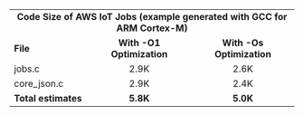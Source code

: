 <table>
    <tr>
        <td colspan="3"><center><b>Code Size of AWS IoT Jobs (example generated with GCC for ARM Cortex-M)</b></center></td>
    </tr>
    <tr>
        <td><b>File</b></td>
        <td><b><center>With -O1 Optimization</center></b></td>
        <td><b><center>With -Os Optimization</center></b></td>
    </tr>
    <tr>
        <td>jobs.c</td>
        <td><center>2.9K</center></td>
        <td><center>2.6K</center></td>
    </tr>
    <tr>
        <td>core_json.c</td>
        <td><center>2.9K</center></td>
        <td><center>2.4K</center></td>
    </tr>
    <tr>
        <td><b>Total estimates</b></td>
        <td><b><center>5.8K</center></b></td>
        <td><b><center>5.0K</center></b></td>
    </tr>
</table>
